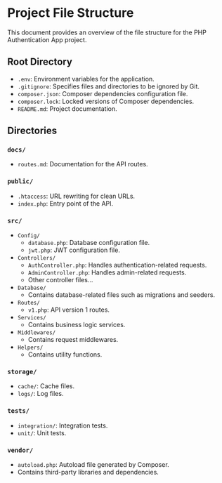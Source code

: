 # Project File Structure

This document provides an overview of the file structure for the PHP Authentication App project.

## Root Directory

- `.env`: Environment variables for the application.
- `.gitignore`: Specifies files and directories to be ignored by Git.
- `composer.json`: Composer dependencies configuration file.
- `composer.lock`: Locked versions of Composer dependencies.
- `README.md`: Project documentation.

## Directories

### `docs/`

- `routes.md`: Documentation for the API routes.

### `public/`

- `.htaccess`: URL rewriting for clean URLs.
- `index.php`: Entry point of the API.

### `src/`

- `Config/`
  - `database.php`: Database configuration file.
  - `jwt.php`: JWT configuration file.
- `Controllers/`
  - `AuthController.php`: Handles authentication-related requests.
  - `AdminController.php`: Handles admin-related requests.
  - Other controller files...
- `Database/`
  - Contains database-related files such as migrations and seeders.
- `Routes/`
  - `v1.php`: API version 1 routes.
- `Services/`
  - Contains business logic services.
- `Middlewares/`
  - Contains request middlewares.
- `Helpers/`
  - Contains utility functions.

### `storage/`

- `cache/`: Cache files.
- `logs/`: Log files.

### `tests/`

- `integration/`: Integration tests.
- `unit/`: Unit tests.

### `vendor/`

- `autoload.php`: Autoload file generated by Composer.
- Contains third-party libraries and dependencies.
